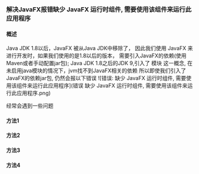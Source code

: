 ### 解决JavaFX报错缺少 JavaFX 运行时组件, 需要使用该组件来运行此应用程序

#### 概述
Java JDK 1.8以后，JavaFX 被从Java JDK中移除了，
因此我们使用 JavaFX 来进行开发时，如果我们使用的是1.8以后的版本，
需要引入JavaFX的依赖(使用Maven或者手动配置jar包);
Java JDK 1.8之后的JDK 9,引入了 模块 这一概念,
在未启用java模块的情况下，jvm找不到JavaFX相关的依赖
所以即使我们引入了JavaFX的依赖jar包,
仍然会报以下错误
![错误: 缺少 JavaFX 运行时组件, 需要使用该组件来运行此应用程序](错误 缺少 JavaFX 运行时组件, 需要使用该组件来运行此应用程序.png)


经常会遇到一些问题

#### 方法1
#### 方法2
#### 方法3
#### 方法4